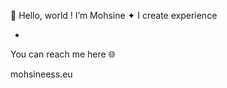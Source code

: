 👋 Hello, world ! I’m Mohsine
✦ I create experience

- 
 You can reach me here 🌐

mohsineess.eu


<!---
mohsine92/mohsine92 is a ✨ special ✨ repository because its `README.md` (this file) appears on your GitHub profile.
You can click the Preview link to take a look at your changes.
--->
